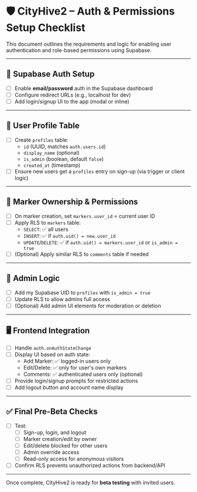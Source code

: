 # 🛡️ CityHive2 – Auth & Permissions Setup Checklist

This document outlines the requirements and logic for enabling user authentication and role-based permissions using Supabase.

---

## 🔐 Supabase Auth Setup

- [ ] Enable **email/password** auth in the Supabase dashboard
- [ ] Configure redirect URLs (e.g., localhost for dev)
- [ ] Add login/signup UI to the app (modal or inline)

---

## 👤 User Profile Table

- [ ] Create `profiles` table:
  - `id` (UUID, matches `auth.users.id`)
  - `display_name` (optional)
  - `is_admin` (boolean, default `false`)
  - `created_at` (timestamp)
- [ ] Ensure new users get a `profiles` entry on sign-up (via trigger or client logic)

---

## 🧱 Marker Ownership & Permissions

- [ ] On marker creation, set `markers.user_id` = current user ID
- [ ] Apply RLS to `markers` table:
  - `SELECT`: ✅ all users
  - `INSERT`: ✅ if `auth.uid() = new.user_id`
  - `UPDATE`/`DELETE`: ✅ if `auth.uid() = markers.user_id` or `is_admin = true`
- [ ] (Optional) Apply similar RLS to `comments` table if needed

---

## 🧠 Admin Logic

- [ ] Add my Supabase UID to `profiles` with `is_admin = true`
- [ ] Update RLS to allow admins full access
- [ ] (Optional) Add admin UI elements for moderation or deletion

---

## 🖥️ Frontend Integration

- [ ] Handle `auth.onAuthStateChange`
- [ ] Display UI based on auth state:
  - Add Marker: ✅ logged-in users only
  - Edit/Delete: ✅ only for user's own markers
  - Comments: ✅ authenticated users only (optional)
- [ ] Provide login/signup prompts for restricted actions
- [ ] Add logout button and account name display

---

## ✅ Final Pre-Beta Checks

- [ ] Test:
  - [ ] Sign-up, login, and logout
  - [ ] Marker creation/edit by owner
  - [ ] Edit/delete blocked for other users
  - [ ] Admin override access
  - [ ] Read-only access for anonymous visitors
- [ ] Confirm RLS prevents unauthorized actions from backend/API

---

Once complete, CityHive2 is ready for **beta testing** with invited users.
